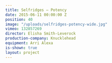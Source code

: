 ```yaml
---
title: Selfridges — Potency
date: 2015-06-11 00:00:00 Z
position: 40
image: "/uploads/selfridges-potency-wide.jpg"
vimeo: 132857269
director: Elisha Smith-Leverock
production-company: Knucklehead
equipment: Arri Alexa
is-shown: true
layout: project
---
```


